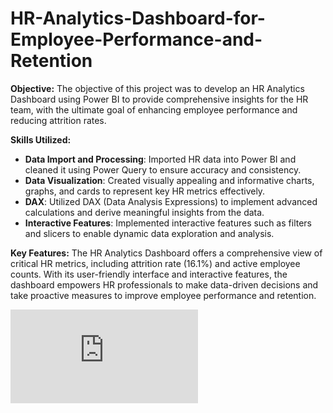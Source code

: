 # HR-Analytics-Dashboard-for-Employee-Performance-and-Retention

**Objective:**
The objective of this project was to develop an HR Analytics Dashboard using Power BI to provide comprehensive insights for the HR team, with the ultimate goal of enhancing employee performance and reducing attrition rates.

**Skills Utilized:**
- **Data Import and Processing**: Imported HR data into Power BI and cleaned it using Power Query to ensure accuracy and consistency.
- **Data Visualization**: Created visually appealing and informative charts, graphs, and cards to represent key HR metrics effectively.
- **DAX**: Utilized DAX (Data Analysis Expressions) to implement advanced calculations and derive meaningful insights from the data.
- **Interactive Features**: Implemented interactive features such as filters and slicers to enable dynamic data exploration and analysis.

**Key Features:**
The HR Analytics Dashboard offers a comprehensive view of critical HR metrics, including attrition rate (16.1%) and active employee counts. With its user-friendly interface and interactive features, the dashboard empowers HR professionals to make data-driven decisions and take proactive measures to improve employee performance and retention.

![HR ANALYTICS.pdf](https://github.com/user-attachments/files/15727508/HR.ANALYTICS.pdf)
